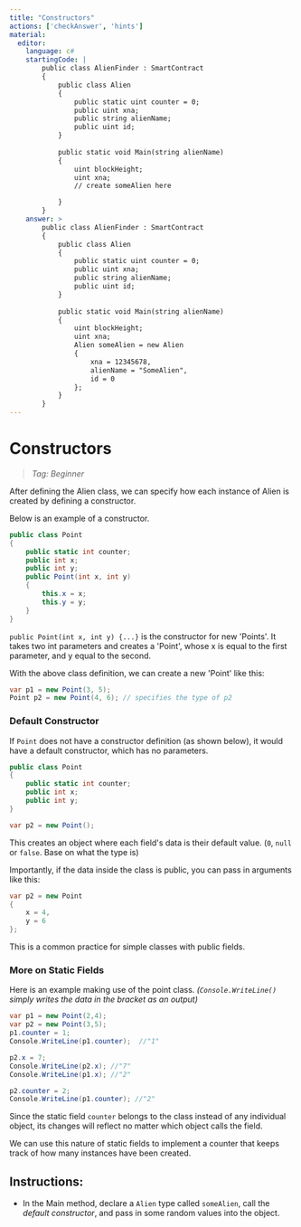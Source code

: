 ```yaml
---
title: "Constructors"
actions: ['checkAnswer', 'hints']
material: 
  editor:
    language: c#
    startingCode: |
        public class AlienFinder : SmartContract
        {
            public class Alien
            {
                public static uint counter = 0; 
                public uint xna;
                public string alienName;
                public uint id; 
            }
            
            public static void Main(string alienName)
            {
                uint blockHeight;
                uint xna; 
                // create someAlien here

            }
        }
    answer: > 
        public class AlienFinder : SmartContract
        {
            public class Alien
            {
                public static uint counter = 0; 
                public uint xna;
                public string alienName;
                public uint id; 
            }
            
            public static void Main(string alienName)
            {
                uint blockHeight;
                uint xna; 
                Alien someAlien = new Alien
                {
                    xna = 12345678, 
                    alienName = "SomeAlien", 
                    id = 0
                };
            }
        }
---
```


# Constructors
> *Tag: Beginner*

After defining the Alien class, we can specify how each instance of Alien is created by defining a constructor. 

Below is an example of a constructor. 

```c#
public class Point
{
    public static int counter; 
    public int x;
    public int y;
    public Point(int x, int y)
    {
        this.x = x;
        this.y = y;
    }
}
```

`public Point(int x, int y) {...}` is the constructor for new 'Points'. It takes two int parameters and creates a 'Point', whose x is equal to the first parameter, and y equal to the second. 

With the above class definition, we can create a new 'Point' like this: 

```c#
var p1 = new Point(3, 5);
Point p2 = new Point(4, 6); // specifies the type of p2
```

### Default Constructor

If `Point` does not have a constructor definition (as shown below), it would have a default constructor, which has no parameters. 
```c#
public class Point
{
    public static int counter; 
    public int x;
    public int y;
}

var p2 = new Point(); 
```
This creates an object where each field's data is their default value. (`0`, `null` or `false`. Base on what the type is)

Importantly, if the data inside the class is public, you can pass in arguments like this: 

```c#
var p2 = new Point
{
    x = 4,
    y = 6
}; 
```
This is a common practice for simple classes with public fields. 

### More on Static Fields

Here is an example making use of the point class. 
*(`Console.WriteLine()` simply writes the data in the bracket as an output)*

```c#
var p1 = new Point(2,4); 
var p2 = new Point(3,5); 
p1.counter = 1; 
Console.WriteLine(p1.counter);  //"1"

p2.x = 7; 
Console.WriteLine(p2.x); //"7"
Console.WriteLine(p1.x); //"2"

p2.counter = 2; 
Console.WriteLine(p1.counter); //"2"
```

Since the static field `counter` belongs to the class instead of any individual object, its changes will reflect no matter which object calls the field. 

We can use this nature of static fields to implement a counter that keeps track of how many instances have been created. 

## Instructions: 

- In the Main method, declare a `Alien` type called `someAlien`, call the *default constructor*, and pass in some random values into the object. 
